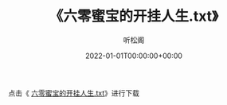 ﻿---
title:  《六零蜜宝的开挂人生.txt》
date:   2022-01-01T00:00:00+00:00
author: 听松阁
layout: post
permalink: /六零蜜宝的开挂人生/
categories: 小说
tags: [小说]
---

点击《 [六零蜜宝的开挂人生.txt](http://img.660000.xyz/bookstukust/book/bntxt/10/六零蜜宝的开挂人生.txt)》进行下载